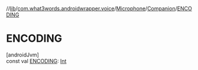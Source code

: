 //[lib](../../../../index.md)/[com.what3words.androidwrapper.voice](../../index.md)/[Microphone](../index.md)/[Companion](index.md)/[ENCODING](-e-n-c-o-d-i-n-g.md)

# ENCODING

[androidJvm]\
const val [ENCODING](-e-n-c-o-d-i-n-g.md): [Int](https://kotlinlang.org/api/latest/jvm/stdlib/kotlin/-int/index.html)

